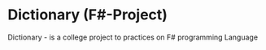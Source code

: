 # Dictionary (F#-Project)
Dictionary - is a college project to practices on F# programming Language 
